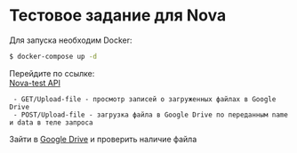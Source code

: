 # Тестовое задание для Nova

Для запуска необходим Docker:


```bash
$ docker-compose up -d
```
Перейдите по ссылке: \
[Nova-test API](http://127.0.0.1:8001/api/docs/)

```
 - GET/Upload-file - просмотр записей о загруженных файлах в Google Drive
 - POST/Upload-file - загрузка файла в Google Drive по переданным name и data в теле запроса
```
Зайти в [Google Drive](https://drive.google.com/drive/u/1/folders/1KvwiJ0j5DYv85B22kEu1CSXJIYRrhGSA) и проверить наличие файла
